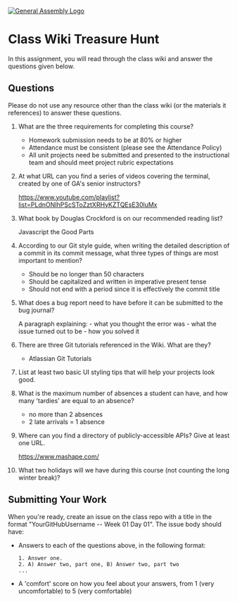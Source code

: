 [![General Assembly Logo](https://camo.githubusercontent.com/1a91b05b8f4d44b5bbfb83abac2b0996d8e26c92/687474703a2f2f692e696d6775722e636f6d2f6b6538555354712e706e67)](https://generalassemb.ly/education/web-development-immersive)

# Class Wiki Treasure Hunt

In this assignment, you will read through the class wiki and answer the
questions given below.

## Questions

Please do not use any resource other than the class wiki
(or the materials it references)
to answer these questions.

1.  What are the three requirements for completing this course?
    
    - Homework submission needs to be at 80% or higher
    - Attendance must be consistent (please see the Attendance Policy)
    - All unit projects need be submitted and presented to the instructional team and should meet project rubric expectations

2.  At what URL can you find a series of videos covering the terminal, created
    by one of GA's senior instructors?

    https://www.youtube.com/playlist?list=PLdnONIhPScSToZztXRHyKZTQEsE30luMx

3.  What book by Douglas Crockford is on our recommended reading list?

    Javascript the Good Parts

4.  According to our Git style guide, when writing the detailed description of
    a commit in its commit message, what three types of things are most
    important to mention?

    - Should be no longer than 50 characters
    - Should be capitalized and written in imperative present tense
    - Should not end with a period since it is effectively the commit title

5.  What does a bug report need to have before it can be submitted to the bug
    journal?

    A paragraph explaining: 
        - what you thought the error was
        - what the issue turned out to be 
        - how you solved it

6.  There are three Git tutorials referenced in the Wiki. What are they?

    - Atlassian Git Tutorials

7.  List at least two basic UI styling tips that will help your projects
    look good.

    

8.  What is the maximum number of absences a student can have, and how many
    'tardies' are equal to an absence?

    - no more than 2 absences
    - 2 late arrivals = 1 absence

9.  Where can you find a directory of publicly-accessible APIs?
    Give at least one URL.

    https://www.mashape.com/

10. What two holidays will we have during this course (not counting the long
    winter break)?



## Submitting Your Work

When you're ready, create an issue on the class repo with
a title in the format "YourGitHubUsername -- Week 01 Day 01".
The issue body should have:

-   Answers to each of the questions above, in the following format:

    ```text
    1. Answer one.
    2. A) Answer two, part one, B) Answer two, part two
    ...
    ```

-   A 'comfort' score on how you feel about your answers, from 1 (very
    uncomfortable) to 5 (very comfortable)
